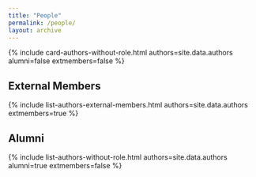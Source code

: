 ```yaml
---
title: "People"
permalink: /people/
layout: archive
---
```


{% include card-authors-without-role.html authors=site.data.authors alumni=false extmembers=false %}


## External Members
{% include list-authors-external-members.html authors=site.data.authors extmembers=true %}


## Alumni
{% include list-authors-without-role.html authors=site.data.authors alumni=true extmembers=false %}


